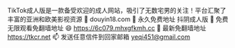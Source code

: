 TikTok成人版是一款备受欢迎的成人网站，吸引了无数宅男的关注！平台汇聚了丰富的亚洲和欧美影视资源 👋 douyin18.com
👀 永久免费地址 抖阴成人版
🌱 免费无限观看免翻墙地址
😄 https://6c079.mhxgfkmh.cc
💞️ 最新免翻墙地址 https://tkcr.net
📫 发送任意信件到回家邮箱 yeqi451@gmail.com
